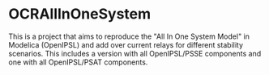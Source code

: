 # OCRAllInOneSystem

This is a project that aims to reproduce the "All In One System Model" in Modelica (OpenIPSL) and add over current relays for different stability scenarios. This includes a version with all OpenIPSL/PSSE components and one with all OpenIPSL/PSAT components.

